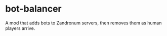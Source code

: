 # bot-balancer
A mod that adds bots to Zandronum servers, then removes them as human players arrive.
